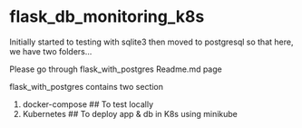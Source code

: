 # flask_db_monitoring_k8s

Initially started to testing with sqlite3 then moved to postgresql so that here, we have two folders...

Please go through flask_with_postgres Readme.md page 


flask_with_postgres contains two section
1. docker-compose   ## To test locally
2. Kubernetes       ## To deploy app & db in K8s using minikube